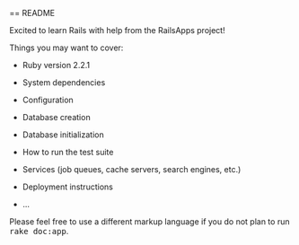 == README

Excited to learn Rails with help from the RailsApps project!

Things you may want to cover:

* Ruby version
  2.2.1
* System dependencies

* Configuration

* Database creation

* Database initialization

* How to run the test suite

* Services (job queues, cache servers, search engines, etc.)

* Deployment instructions

* ...


Please feel free to use a different markup language if you do not plan to run
<tt>rake doc:app</tt>.

